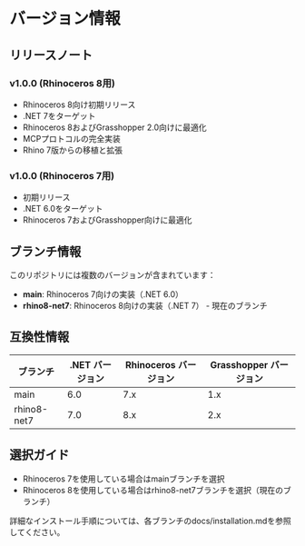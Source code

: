 # バージョン情報

## リリースノート

### v1.0.0 (Rhinoceros 8用)
- Rhinoceros 8向け初期リリース
- .NET 7をターゲット
- Rhinoceros 8およびGrasshopper 2.0向けに最適化
- MCPプロトコルの完全実装
- Rhino 7版からの移植と拡張

### v1.0.0 (Rhinoceros 7用)
- 初期リリース
- .NET 6.0をターゲット
- Rhinoceros 7およびGrasshopper向けに最適化

## ブランチ情報

このリポジトリには複数のバージョンが含まれています：

- **main**: Rhinoceros 7向けの実装（.NET 6.0）
- **rhino8-net7**: Rhinoceros 8向けの実装（.NET 7） - 現在のブランチ

## 互換性情報

| ブランチ | .NET バージョン | Rhinoceros バージョン | Grasshopper バージョン |
|---------|----------------|---------------------|----------------------|
| main    | 6.0            | 7.x                 | 1.x                  |
| rhino8-net7 | 7.0        | 8.x                 | 2.x                  |

## 選択ガイド

- Rhinoceros 7を使用している場合はmainブランチを選択
- Rhinoceros 8を使用している場合はrhino8-net7ブランチを選択（現在のブランチ）

詳細なインストール手順については、各ブランチのdocs/installation.mdを参照してください。
